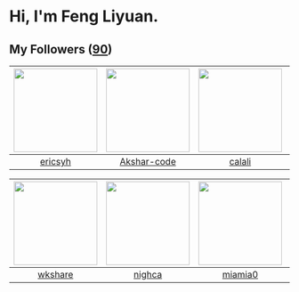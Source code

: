 # Hi, I'm Feng Liyuan.

## My Followers ([90](https://github.com/SunRunAway?tab=followers))

| <img src="https://avatars.githubusercontent.com/u/10498732?v=4" width="150" height="150" /> | <img src="https://avatars.githubusercontent.com/u/59618640?v=4" width="150" height="150" /> | <img src="https://avatars.githubusercontent.com/u/15995588?v=4" width="150" height="150" /> | <img src="https://avatars.githubusercontent.com/u/552936?v=4" width="150" height="150" /> |
| :-----------------------------------------------------------------------------------------: | :-----------------------------------------------------------------------------------------: | :-----------------------------------------------------------------------------------------: | :---------------------------------------------------------------------------------------: |
|                            [ericsyh](https://github.com/ericsyh)                            |                        [Akshar-code](https://github.com/Akshar-code)                        |                             [calali](https://github.com/calali)                             |                           [mbautin](https://github.com/mbautin)                           |

| <img src="https://avatars.githubusercontent.com/u/2918384?v=4" width="150" height="150" /> | <img src="https://avatars.githubusercontent.com/u/1492263?v=4" width="150" height="150" /> | <img src="https://avatars.githubusercontent.com/u/25542995?v=4" width="150" height="150" /> | <img src="https://avatars.githubusercontent.com/u/37468107?v=4" width="150" height="150" /> |
| :----------------------------------------------------------------------------------------: | :----------------------------------------------------------------------------------------: | :-----------------------------------------------------------------------------------------: | :-----------------------------------------------------------------------------------------: |
|                            [wkshare](https://github.com/wkshare)                           |                             [nighca](https://github.com/nighca)                            |                            [miamia0](https://github.com/miamia0)                            |                        [QueenieLLIU](https://github.com/QueenieLLIU)                        |
